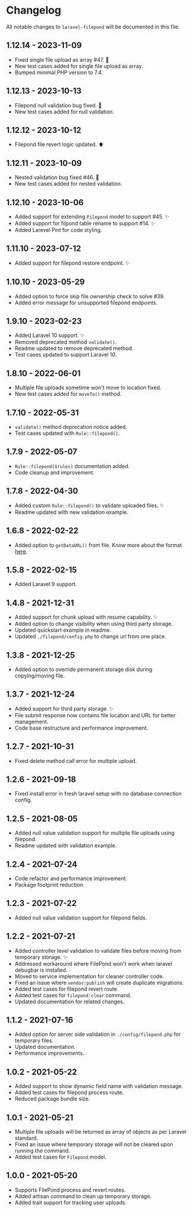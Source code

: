 # Changelog

All notable changes to `laravel-filepond` will be documented in this file.

## 1.12.14 - 2023-11-09

- Fixed single file upload as array #47. 🐛
- New test cases added for single file upload as array.
- Bumped minimal PHP version to 7.4.

## 1.12.13 - 2023-10-13

- Filepond null validation bug fixed. 🐛
- New test cases added for null validation.

## 1.12.12 - 2023-10-12

- Filepond file revert logic updated. ⬆️

## 1.12.11 - 2023-10-09

- Nested validation bug fixed #46. 🐛
- New test cases added for nested validation.

## 1.12.10 - 2023-10-06

- Added support for extending `Filepond` model to support #45. ✨
- Added support for filpond table rename to support #14. ✨
- Added Larevel Pint for code styling.

## 1.11.10 - 2023-07-12

- Added support for filepond restore endpoint. ✨

## 1.10.10 - 2023-05-29

- Added option to force skip file ownership check to solve #39.
- Added error message for unsupported filepond endpoints.

## 1.9.10 - 2023-02-23

- Added Laravel 10 support. ✨
- Removed deprecated method `validate()`.
- Readme updated to remove deprecated method.
- Test cases updated to support Laravel 10.

## 1.8.10 - 2022-06-01

- Multiple file uploads sometime won't move to location fixed.
- New test cases added for `moveTo()` method.

## 1.7.10 - 2022-05-31

- `validate()` method deprecation notice added.
- Test cases updated with `Rule::filepond()`.

## 1.7.9 - 2022-05-07

- `Rule::filepond($rules)` documentation added.
- Code cleanup and improvement.

## 1.7.8 - 2022-04-30

- Added custom `Rule::filepond()` to validate uploaded files. ✨
- Readme updated with new validation example.

## 1.6.8 - 2022-02-22

- Added option to `getDataURL()` from file. Know more about the format [here](https://developer.mozilla.org/en-US/docs/Web/HTTP/Basics_of_HTTP/Data_URIs).

## 1.5.8 - 2022-02-15

- Added Laravel 9 support.

## 1.4.8 - 2021-12-31

- Added support for chunk upload with resume capability. ✨
- Added option to change visibility when using third party storage.
- Updated quickstart example in readme.
- Updated `./filepond/config.php` to change url from one place. 

## 1.3.8 - 2021-12-25

- Added option to override permanent storage disk during copying/moving file.

## 1.3.7 - 2021-12-24

- Added support for third party storage. ✨
- File submit response now contains file location and URL for better management.
- Code base restructure and performance improvement.

## 1.2.7 - 2021-10-31

- Fixed delete method call error for multiple upload.

## 1.2.6 - 2021-09-18

- Fixed install error in fresh laravel setup with no database connection config.

## 1.2.5 - 2021-08-05

- Added null value validation support for multiple file uploads using filepond.
- Readme updated with validation example.

## 1.2.4 - 2021-07-24

- Code refactor and performance improvement.
- Package footprint reduction.

## 1.2.3 - 2021-07-22

- Added null value validation support for filepond fields.

## 1.2.2 - 2021-07-21

- Added controller level validation to validate files before moving from temporary storage. ✨
- Addressed workaround where FilePond won't work when laravel debugbar is installed.
- Moved to service implementation for cleaner controller code.
- Fixed an issue where `vendor:publish` will create duplicate migrations.
- Added test cases for filepond revert route.
- Added test cases for `filepond:clear` command.
- Updated documentation for related changes.

## 1.1.2 - 2021-07-16

- Added option for server side validation in `./config/filepond.php` for temporary files.
- Updated documentation.
- Performance improvements.

## 1.0.2 - 2021-05-22

- Added support to show dynamic field name with validation message.
- Added test cases for filepond process route.
- Reduced package bundle size.

## 1.0.1 - 2021-05-21

- Multiple file uploads will be returned as array of objects as per Laravel standard.
- Fixed an issue where temporary storage will not be cleared upon running the command.
- Added test cases for `Filepond` model.

## 1.0.0 - 2021-05-20

- Supports FilePond process and revert routes.
- Added artisan command to clean up temporary storage.
- Added trait support for tracking user uploads.
